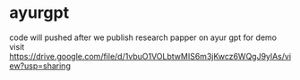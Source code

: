 # ayurgpt
code will pushed after we publish research papper on ayur gpt 
for demo visit 
https://drive.google.com/file/d/1vbuO1VOLbtwMIS6m3jKwcz6WQgJ9ylAs/view?usp=sharing
